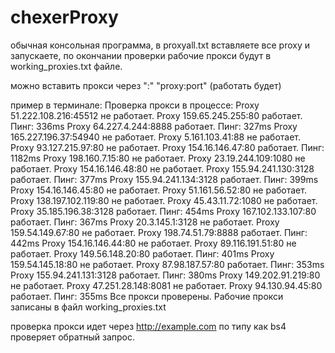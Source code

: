 # chexerProxy

обычная консольная программа, в proxyall.txt вставляете все proxy и запускаете, по окончании проверки рабочие прокси будут в working_proxies.txt файле.

можно вставить прокси через ":" "proxy:port" (работать будет)

пример в терминале:
  Проверка прокси в процессе:
Proxy 51.222.108.216:45512 не работает.
Proxy 159.65.245.255:80 работает. Пинг: 336ms
Proxy 64.227.4.244:8888 работает. Пинг: 327ms
Proxy 165.227.196.37:54940 не работает.
Proxy 5.161.103.41:88 не работает.
Proxy 93.127.215.97:80 не работает.
Proxy 154.16.146.47:80 работает. Пинг: 1182ms
Proxy 198.160.7.15:80 не работает.
Proxy 23.19.244.109:1080 не работает.
Proxy 154.16.146.48:80 не работает.
Proxy 155.94.241.130:3128 работает. Пинг: 377ms
Proxy 155.94.241.134:3128 работает. Пинг: 399ms
Proxy 154.16.146.45:80 не работает.
Proxy 51.161.56.52:80 не работает.
Proxy 138.197.102.119:80 не работает.
Proxy 45.43.11.72:1080 не работает.
Proxy 35.185.196.38:3128 работает. Пинг: 454ms
Proxy 167.102.133.107:80 работает. Пинг: 367ms
Proxy 20.3.145.1:3128 не работает.
Proxy 159.54.149.67:80 не работает.
Proxy 198.74.51.79:8888 работает. Пинг: 442ms
Proxy 154.16.146.44:80 не работает.
Proxy 89.116.191.51:80 не работает.
Proxy 149.56.148.20:80 работает. Пинг: 401ms
Proxy 159.54.145.18:80 не работает.
Proxy 87.98.187.57:80 работает. Пинг: 353ms
Proxy 155.94.241.131:3128 работает. Пинг: 380ms
Proxy 149.202.91.219:80 не работает.
Proxy 47.251.28.148:8081 не работает.
Proxy 94.130.94.45:80 работает. Пинг: 355ms
Все прокси проверены. Рабочие прокси записаны в файл working_proxies.txt

проверка прокси идет через http://example.com по типу как bs4 проверяет обратный запрос.
